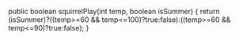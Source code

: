 public boolean squirrelPlay(int temp, boolean isSummer) {
  return (isSummer)?((temp>=60 && temp<=100)?true:false):((temp>=60 && temp<=90)?true:false);
}
